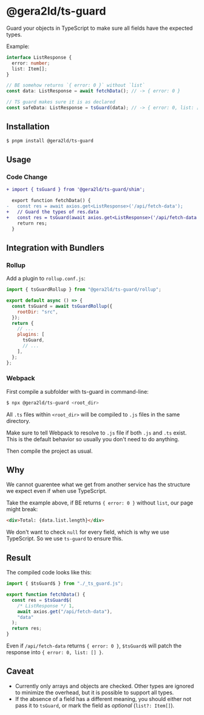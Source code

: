 # @gera2ld/ts-guard

Guard your objects in TypeScript to make sure all fields have the expected types.

Example:

```ts
interface ListResponse {
  error: number;
  list: Item[];
}

// BE somehow returns `{ error: 0 }` without `list`
const data: ListResponse = await fetchData(); // -> { error: 0 }

// TS guard makes sure it is as declared
const safeData: ListResponse = tsGuard(data); // -> { error: 0, list: [] }
```

## Installation

```bash
$ pnpm install @gera2ld/ts-guard
```

## Usage

### Code Change

```diff
+ import { tsGuard } from '@gera2ld/ts-guard/shim';

  export function fetchData() {
-   const res = await axios.get<ListResponse>('/api/fetch-data');
+   // Guard the types of res.data
+   const res = tsGuard(await axios.get<ListResponse>('/api/fetch-data'), 'data');
    return res;
  }
```

## Integration with Bundlers

### Rollup

Add a plugin to `rollup.conf.js`:

```js
import { tsGuardRollup } from "@gera2ld/ts-guard/rollup";

export default async () => {
  const tsGuard = await tsGuardRollup({
    rootDir: "src",
  });
  return {
    // ...
    plugins: [
      tsGuard,
      // ...
    ],
  };
};
```

### Webpack

First compile a subfolder with ts-guard in command-line:

```bash
$ npx @gera2ld/ts-guard <root_dir>
```

All `.ts` files within `<root_dir>` will be compiled to `.js` files in the same directory.

Make sure to tell Webpack to resolve to `.js` file if both `.js` and `.ts` exist. This is the default behavior so usually you don't need to do anything.

Then compile the project as usual.

## Why

We cannot guarentee what we get from another service has the structure we expect even if when use TypeScript.

Take the example above, if BE returns `{ error: 0 }` without `list`, our page might break:

```html
<div>Total: {data.list.length}</div>
```

We don't want to check `null` for every field, which is why we use TypeScript. So we use `ts-guard` to ensure this.

## Result

The compiled code looks like this:

```ts
import { $tsGuard$ } from "./_ts_guard.js";

export function fetchData() {
  const res = $tsGuard$(
    /* ListResponse */ 1,
    await axios.get("/api/fetch-data"),
    "data"
  );
  return res;
}
```

Even if `/api/fetch-data` returns `{ error: 0 }`, `$tsGuard$` will patch the response into `{ error: 0, list: [] }`.

## Caveat

- Currently only arrays and objects are checked. Other types are ignored to minimize the overhead, but it is possible to support all types.
- If the absence of a field has a different meaning, you should either not pass it to `tsGuard`, or mark the field as _optional_ (`list?: Item[]`).
